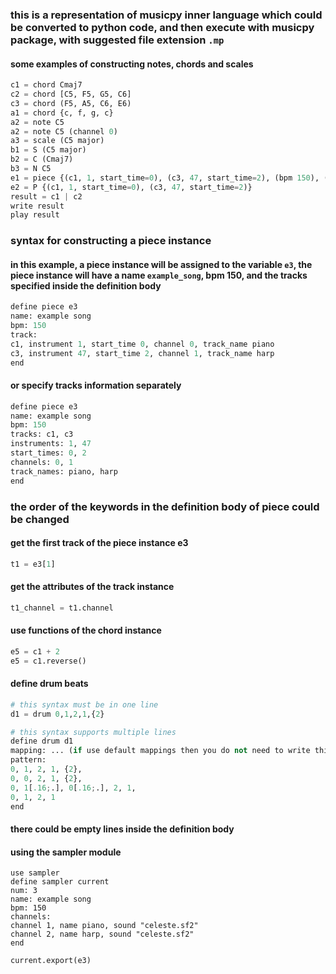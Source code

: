 ### this is a representation of musicpy inner language which could be converted to python code, and then execute with musicpy package, with suggested file extension `.mp`

#### some examples of constructing notes, chords and scales

```python
c1 = chord Cmaj7
c2 = chord [C5, F5, G5, C6]
c3 = chord (F5, A5, C6, E6)
a1 = chord {c, f, g, c}
a2 = note C5
a2 = note C5 (channel 0)
a3 = scale (C5 major)
b1 = S (C5 major)
b2 = C (Cmaj7)
b3 = N C5
e1 = piece {(c1, 1, start_time=0), (c3, 47, start_time=2), (bpm 150), (name example_song)}
e2 = P {(c1, 1, start_time=0), (c3, 47, start_time=2)}
result = c1 | c2
write result
play result
```



### syntax for constructing a piece instance
#### in this example, a piece instance will be assigned to the variable `e3`, the piece instance will have a name `example_song`, bpm 150, and the tracks specified inside the definition body

```python
define piece e3
name: example song
bpm: 150
track:
c1, instrument 1, start_time 0, channel 0, track_name piano
c3, instrument 47, start_time 2, channel 1, track_name harp
end
```



#### or specify tracks information separately
```python
define piece e3
name: example song
bpm: 150
tracks: c1, c3
instruments: 1, 47
start_times: 0, 2
channels: 0, 1
track_names: piano, harp
end
```



### the order of the keywords in the definition body of piece could be changed

#### get the first track of the piece instance e3
```python
t1 = e3[1]
```

#### get the attributes of the track instance
```python
t1_channel = t1.channel
```

#### use functions of the chord instance
```python
e5 = c1 + 2
e5 = c1.reverse()
```

#### define drum beats
```python
# this syntax must be in one line
d1 = drum 0,1,2,1,{2}

# this syntax supports multiple lines
define drum d1
mapping: ... (if use default mappings then you do not need to write this)
pattern:
0, 1, 2, 1, {2},
0, 0, 2, 1, {2},
0, 1[.16;.], 0[.16;.], 2, 1,
0, 1, 2, 1
end
```

#### there could be empty lines inside the definition body



#### using the sampler module

```
use sampler
define sampler current
num: 3
name: example song
bpm: 150
channels:
channel 1, name piano, sound "celeste.sf2"
channel 2, name harp, sound "celeste.sf2"
end

current.export(e3)
```


